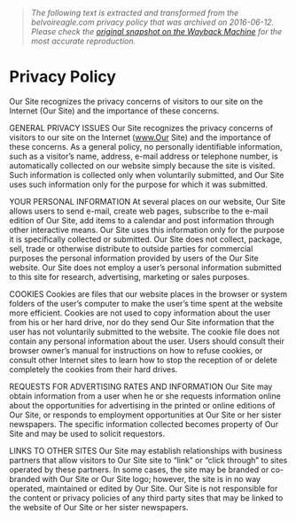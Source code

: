 > *The following text is extracted and transformed from the belvoireagle.com privacy policy that was archived on 2016-06-12. Please check the [original snapshot on the Wayback Machine](https://web.archive.org/web/20160612095502id_/http%3A//www.belvoireagle.com/privacy-policy) for the most accurate reproduction.*

# Privacy Policy

Our Site recognizes the privacy concerns of visitors to our site on the Internet (Our Site) and the importance of these concerns.

GENERAL PRIVACY ISSUES Our Site recognizes the privacy concerns of visitors to our site on the Internet (www.Our Site) and the importance of these concerns. As a general policy, no personally identifiable information, such as a visitor’s name, address, e-mail address or telephone number, is automatically collected on our website simply because the site is visited. Such information is collected only when voluntarily submitted, and Our Site uses such information only for the purpose for which it was submitted.

YOUR PERSONAL INFORMATION At several places on our website, Our Site allows users to send e-mail, create web pages, subscribe to the e-mail edition of Our Site, add items to a calendar and post information through other interactive means. Our Site uses this information only for the purpose it is specifically collected or submitted. Our Site does not collect, package, sell, trade or otherwise distribute to outside parties for commercial purposes the personal information provided by users of the Our Site website. Our Site does not employ a user’s personal information submitted to this site for research, advertising, marketing or sales purposes.

COOKIES Cookies are files that our website places in the browser or system folders of the user’s computer to make the user’s time spent at the website more efficient. Cookies are not used to copy information about the user from his or her hard drive, nor do they send Our Site information that the user has not voluntarily submitted to the website. The cookie file does not contain any personal information about the user. Users should consult their browser owner’s manual for instructions on how to refuse cookies, or consult other Internet sites to learn how to stop the reception of or delete completely the cookies from their hard drives.

REQUESTS FOR ADVERTISING RATES AND INFORMATION Our Site may obtain information from a user when he or she requests information online about the opportunities for advertising in the printed or online editions of Our Site, or responds to employment opportunities at Our Site or her sister newspapers. The specific information collected becomes property of Our Site and may be used to solicit requestors.

LINKS TO OTHER SITES Our Site may establish relationships with business partners that allow visitors to Our Site site to “link” or “click through” to sites operated by these partners. In some cases, the site may be branded or co-branded with Our Site or Our Site logo; however, the site is in no way operated, maintained or edited by Our Site. Our Site is not responsible for the content or privacy policies of any third party sites that may be linked to the website of Our Site or her sister newspapers.
